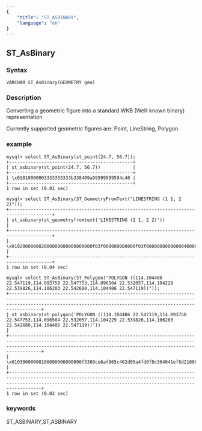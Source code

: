 ```yaml
---
{
    "title": "ST_ASBINARY",
    "language": "en"
}
---
```


<!-- 
Licensed to the Apache Software Foundation (ASF) under one
or more contributor license agreements.  See the NOTICE file
distributed with this work for additional information
regarding copyright ownership.  The ASF licenses this file
to you under the Apache License, Version 2.0 (the
"License"); you may not use this file except in compliance
with the License.  You may obtain a copy of the License at

  http://www.apache.org/licenses/LICENSE-2.0

Unless required by applicable law or agreed to in writing,
software distributed under the License is distributed on an
"AS IS" BASIS, WITHOUT WARRANTIES OR CONDITIONS OF ANY
KIND, either express or implied.  See the License for the
specific language governing permissions and limitations
under the License.
-->

## ST_AsBinary

### Syntax

`VARCHAR ST_AsBinary(GEOMETRY geo)`

### Description

Converting a geometric figure into a standard WKB (Well-known binary) representation

Currently supported geometric figures are: Point, LineString, Polygon.

### example

```
mysql> select ST_AsBinary(st_point(24.7, 56.7));
+----------------------------------------------+
| st_asbinary(st_point(24.7, 56.7))            |
+----------------------------------------------+
| \x01010000003333333333b338409a99999999594c40 |
+----------------------------------------------+
1 row in set (0.01 sec)

mysql> select ST_AsBinary(ST_GeometryFromText("LINESTRING (1 1, 2 2)"));
+--------------------------------------------------------------------------------------+
| st_asbinary(st_geometryfromtext('LINESTRING (1 1, 2 2)'))                            |
+--------------------------------------------------------------------------------------+
| \x010200000002000000000000000000f03f000000000000f03f00000000000000400000000000000040 |
+--------------------------------------------------------------------------------------+
1 row in set (0.04 sec)

mysql> select ST_AsBinary(ST_Polygon("POLYGON ((114.104486 22.547119,114.093758 22.547753,114.096504 22.532057,114.104229 22.539826,114.106203 22.542680,114.104486 22.547119))"));
+------------------------------------------------------------------------------------------------------------------------------------------------------------------------------------------------------------------------------+
| st_asbinary(st_polygon('POLYGON ((114.104486 22.547119,114.093758 22.547753,114.096504 22.532057,114.104229 22.539826,114.106203 22.542680,114.104486 22.547119))'))                                                         |
+------------------------------------------------------------------------------------------------------------------------------------------------------------------------------------------------------------------------------+
| \x01030000000100000006000000f3380ce6af865c402d05a4fd0f8c364041ef8d2100865c403049658a398c3640b9fb1c1f2d865c409d9b36e334883640de921cb0ab865c40cf876709328a36402cefaa07cc865c407b319413ed8a3640f3380ce6af865c402d05a4fd0f8c3640 |
+------------------------------------------------------------------------------------------------------------------------------------------------------------------------------------------------------------------------------+
1 row in set (0.02 sec)

```
### keywords
ST_ASBINARY,ST,ASBINARY
